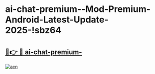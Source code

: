 # ai-chat-premium--Mod-Premium-Android-Latest-Update-2025-!sbz64

# <h2><a href="https://lwqht5.esa.edu.pl?title=ai-chat-premium-&ref=sbz64">🔗👉 🔴 ai-chat-premium-</a></h2>

[![acn](https://github.com/user-attachments/assets/0f9c940e-d8b0-45ae-aac7-cd30a18b3e1c)](https://lwqht5.esa.edu.pl?title=ai-chat-premium-&ref=sbz64)

